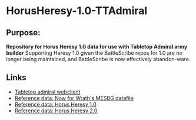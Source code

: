 # HorusHeresy-1.0-TTAdmiral
## Purpose: 
__Repository for Horus Heresy 1.0 data for use with Tabletop Admiral army builder__
Supporting Heresy 1.0 given the BattleScribe repos for 1.0 are no longer being maintained, and BattleScribe is now effectively abandon-ware. 

## Links
- <a href="https://modular.tabletopadmiral.com/">Tabletop admiral webclient</a>
- <a href="https://nowforwrath.github.io/data.json">Reference data: Now for Wrath's MESBG datafile</a>
- <a href="https://github.com/BSData/horus-heresy-1e">Reference data: Horus Heresy 1.0</a>
- <a href="https://github.com/BSData/horus-heresy">Reference data: Horus Heresy 2.0</a>

